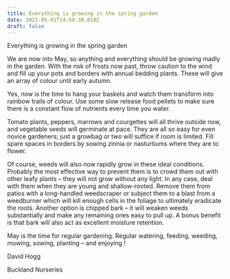 ```yaml
---
title: Everything is growing in the spring garden 
date: 2021-05-01T14:54:39.618Z
draft: false
---
```

Everything is growing in the spring garden 

We are now into May, so anything and everything should be growing madly in the garden. With the risk of frosts now past, throw caution to the wind and fill up your pots and borders with annual bedding plants. These will give an array of colour until early autumn. 

Yes, now is the time to hang your baskets and watch them transform into rainbow trails of colour. Use some slow release food pellets to make sure there is a constant flow of nutrients every time you water. 

Tomato plants, peppers, marrows and courgettes will all thrive outside now, and vegetable seeds will germinate at pace. They are all so easy for even novice gardeners; just a growbag or two will suffice if room is limited. Fill spare spaces in borders by sowing zinnia or nasturtiums where they are to flower. 

Of course, weeds will also now rapidly grow in these ideal conditions. Probably the most effective way to prevent them is to crowd them out with other leafy plants – they will not grow without any light.  In any case, deal with them when they are young and shallow-rooted. Remove them from patios with a long-handled weedscraper or subject them to a blast from a weedburner which will kill enough cells in the foliage to ultimately eradicate the roots. Another option is chipped bark – it will weaken weeds substantially and make any remaining ones easy to pull up. A bonus benefit is that bark will also act as excellent moisture retention. 

May is the time for regular gardening. Regular watering, feeding, weeding, mowing, sowing, planting  – and enjoying ! 

David Hogg

Buckland Nurseries 










